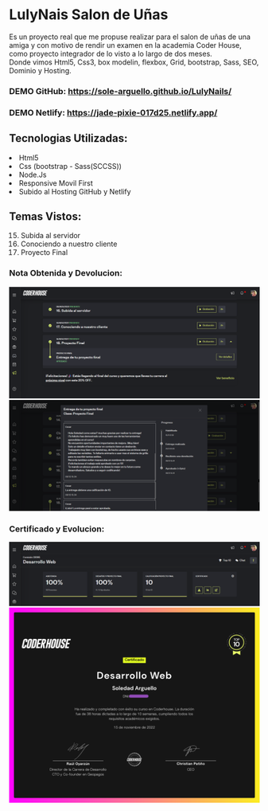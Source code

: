 
# LulyNais Salon de Uñas

   Es un proyecto real que me propuse realizar para el salon de uñas de una amiga y con motivo de rendir 
   un examen en la academia Coder House, como proyecto integrador de lo visto a lo largo de dos meses.
    <br>Donde vimos Html5, Css3, box modelin, flexbox, Grid, bootstrap, Sass, SEO, Dominio y Hosting.
    
### DEMO GitHub: https://sole-arguello.github.io/LulyNails/
### DEMO Netlify: https://jade-pixie-017d25.netlify.app/    

## Tecnologias Utilizadas:
<li>Html5</li>
<li>Css (bootstrap - Sass(SCCSS))</li>
<li>Node.Js</li>
<li>Responsive Movil First</li>
<li>Subido al Hosting GitHub y Netlify</li>


## Temas Vistos:
   15. Subida al servidor
   16. Conociendo a nuestro cliente
   17. Proyecto Final
   
### Nota Obtenida y Devolucion: 
![imagen](nota1.png)
![imagen](nota2.png)

### Certificado y Evolucion: 
![imagen](nota3.png)
![imagen](top10.png)



